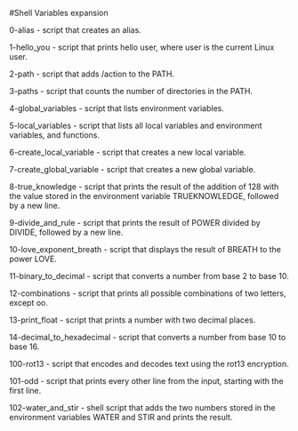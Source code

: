 #Shell Variables expansion

0-alias - script that creates an alias.

1-hello_you - script that prints hello user, where user is the current Linux user.

2-path - script that adds /action to the PATH. 

3-paths - script that counts the number of directories in the PATH.

4-global_variables - script that lists environment variables.

5-local_variables - script that lists all local variables and environment variables, and functions.

6-create_local_variable - script that creates a new local variable.

7-create_global_variable - script that creates a new global variable.

8-true_knowledge - script that prints the result of the addition of 128 with the value stored in the environment variable TRUEKNOWLEDGE, followed by a new line.

9-divide_and_rule - script that prints the result of POWER divided by DIVIDE, followed by a new line.

10-love_exponent_breath - script that displays the result of BREATH to the power LOVE.

11-binary_to_decimal - script that converts a number from base 2 to base 10.

12-combinations - script that prints all possible combinations of two letters, except oo.

13-print_float - script that prints a number with two decimal places.

14-decimal_to_hexadecimal - script that converts a number from base 10 to base 16.

100-rot13 - script that encodes and decodes text using the rot13 encryption.

101-odd - script that prints every other line from the input, starting with the first line.

102-water_and_stir - shell script that adds the two numbers stored in the environment variables WATER and STIR and prints the result.

